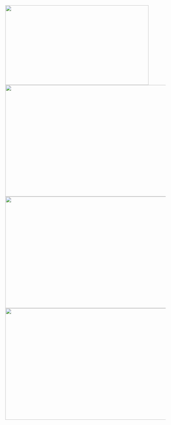 <img src="https://github.com/pritamzope/custom_controls_csharp/blob/master/Microsoft_Office_2013_WinForm_UI/DarkWord/images/dark_word_start.png" width="450" height="250"/>

<img src="https://github.com/pritamzope/custom_controls_csharp/blob/master/Microsoft_Office_2013_WinForm_UI/DarkWord/images/dark_word_main.png" width="650" height="350"/>

<img src="https://github.com/pritamzope/custom_controls_csharp/blob/master/Microsoft_Office_2013_WinForm_UI/DarkWord/images/dark_word_file_options.png" width="650" height="350"/>

<img src="https://github.com/pritamzope/custom_controls_csharp/blob/master/Microsoft_Office_2013_WinForm_UI/DarkWord/images/dark_word_templates.png" width="650" height="350"/>

